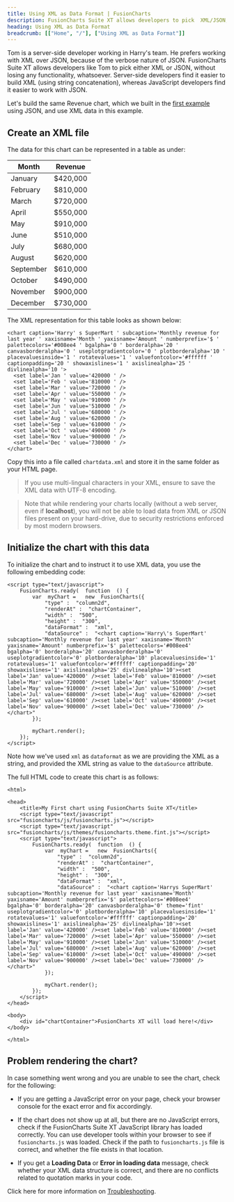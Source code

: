 ```yaml
---
title: Using XML as Data Format | FusionCharts
description: FusionCharts Suite XT allows developers to pick  XML/JSON, without losing any functionality, whatsoever. Server-side developers find it easier to build XML
heading: Using XML as Data Format
breadcrumb: [["Home", "/"], ["Using XML as Data Format"]]
---
```


Tom is a server-side developer working in Harry's team. He prefers working with XML over JSON, because of the verbose nature of JSON. FusionCharts Suite XT allows developers like Tom to pick either XML or JSON, without losing any functionality, whatsoever. Server-side developers find it easier to build XML (using string concatenation), whereas JavaScript developers find it easier to work with JSON.

Let's build the same Revenue chart, which we built in the [first example](https://www.fusioncharts.com/dev/getting-started/building-your-first-chart.html) using JSON, and use XML data in this example.

<CHART>

## Create an XML file

The data for this chart can be represented in a table as under:

Month|Revenue|
-|-
January|$420,000|
February|$810,000|
March|$720,000|
April|$550,000|
May|$910,000|
June|$510,000|
July|$680,000|
August|$620,000|
September|$610,000|
October|$490,000|
November|$900,000|
December|$730,000|

The XML representation for this table looks as shown below:

```
<chart caption='Harry' s SuperMart ' subcaption='Monthly revenue for last year ' xaxisname='Month ' yaxisname='Amount ' numberprefix='$ ' palettecolors='#008ee4 ' bgalpha='0 ' borderalpha='20 ' canvasborderalpha='0 ' useplotgradientcolor='0 ' plotborderalpha='10 ' placevaluesinside='1 ' rotatevalues='1 ' valuefontcolor='#ffffff ' captionpadding='20 ' showaxislines='1 ' axislinealpha='25 ' divlinealpha='10 '>
  <set label='Jan ' value='420000 ' />
  <set label='Feb ' value='810000 ' />
  <set label='Mar ' value='720000 ' />
  <set label='Apr ' value='550000 ' />
  <set label='May ' value='910000 ' />
  <set label='Jun ' value='510000 ' />
  <set label='Jul ' value='680000 ' />
  <set label='Aug ' value='620000 ' />
  <set label='Sep ' value='610000 ' />
  <set label='Oct ' value='490000 ' />
  <set label='Nov ' value='900000 ' />
  <set label='Dec ' value='730000 ' />
</chart>

```
Copy this into a file called `chartdata.xml` and store it in the same folder as your HTML page. 

> If you use multi-lingual characters in your XML, ensure to save the XML data with UTF-8 encoding.

> Note that while rendering your charts locally (without a web server, even if **localhost**), you will not be able to load data from XML or JSON files present on your hard-drive, due to security restrictions enforced by most modern browsers.

## Initialize the chart with this data

To initialize the chart and to instruct it to use XML data, you use the following embedding code:

```
<script type="text/javascript">
    FusionCharts.ready(  function  () { 
        var  myChart =   new  FusionCharts({
            "type" :  "column2d",
            "renderAt" :  "chartContainer",
            "width" :  "500",
            "height" :  "300",
            "dataFormat" :  "xml",
            "dataSource" :  "<chart caption='Harry\'s SuperMart' subcaption='Monthly revenue for last year' xaxisname='Month' yaxisname='Amount' numberprefix='$' palettecolors='#008ee4' bgalpha='0' borderalpha='20' canvasborderalpha='0' useplotgradientcolor='0' plotborderalpha='10' placevaluesinside='1' rotatevalues='1' valuefontcolor='#ffffff' captionpadding='20' showaxislines='1' axislinealpha='25' divlinealpha='10'><set label='Jan' value='420000' /><set label='Feb' value='810000' /><set label='Mar' value='720000' /><set label='Apr' value='550000' /><set label='May' value='910000' /><set label='Jun' value='510000' /><set label='Jul' value='680000' /><set label='Aug' value='620000' /><set label='Sep' value='610000' /><set label='Oct' value='490000' /><set label='Nov' value='900000' /><set label='Dec' value='730000' /></chart>"
        });

        myChart.render();
    });
</script>

```

Note how we've used `xml` as `dataformat` as we are providing the XML as a string, and provided the XML string as value to the `dataSource` attribute.

The full HTML code to create this chart is as follows:

```
<html>

<head>
    <title>My First chart using FusionCharts Suite XT</title>
    <script type="text/javascript" src="fusioncharts/js/fusioncharts.js"></script>
    <script type="text/javascript" src="fusioncharts/js/themes/fusioncharts.theme.fint.js"></script>
    <script type="text/javascript">
        FusionCharts.ready(  function  () { 
            var  myChart =   new  FusionCharts({
                "type" :  "column2d",
                "renderAt" :  "chartContainer",
                "width" :  "500",
                "height" :  "300",
                "dataFormat" :  "xml",
                "dataSource" :  "<chart caption='Harrys SuperMart' subcaption='Monthly revenue for last year' xaxisname='Month' yaxisname='Amount' numberprefix='$' palettecolors='#008ee4' bgalpha='0' borderalpha='20' canvasborderalpha='0' theme='fint' useplotgradientcolor='0' plotborderalpha='10' placevaluesinside='1' rotatevalues='1' valuefontcolor='#ffffff' captionpadding='20' showaxislines='1' axislinealpha='25' divlinealpha='10'><set label='Jan' value='420000' /><set label='Feb' value='810000' /><set label='Mar' value='720000' /><set label='Apr' value='550000' /><set label='May' value='910000' /><set label='Jun' value='510000' /><set label='Jul' value='680000' /><set label='Aug' value='620000' /><set label='Sep' value='610000' /><set label='Oct' value='490000' /><set label='Nov' value='900000' /><set label='Dec' value='730000' /></chart>"
            });

            myChart.render();
        });
    </script>
</head>

<body>
    <div id="chartContainer">FusionCharts XT will load here!</div>
</body>

</html>

```

## Problem rendering the chart?

In case something went wrong and you are unable to see the chart, check for the following:

* If you are getting a JavaScript error on your page, check your browser console for the exact error and fix accordingly.

* If the chart does not show up at all, but there are no JavaScript errors, check if the FusionCharts Suite XT JavaScript library has loaded correctly. You can use developer tools within your browser to see if `fusioncharts.js` was loaded. Check if the path to `fusioncharts.js` file is correct, and whether the file exists in that location.

* If you get a **Loading Data** or **Error in loading data** message, check whether your XML data structure is correct, and there are no conflicts related to quotation marks in your code.

Click here for more information on [Troubleshooting](https://www.fusioncharts.com/dev/troubleshooting/debugger.html).